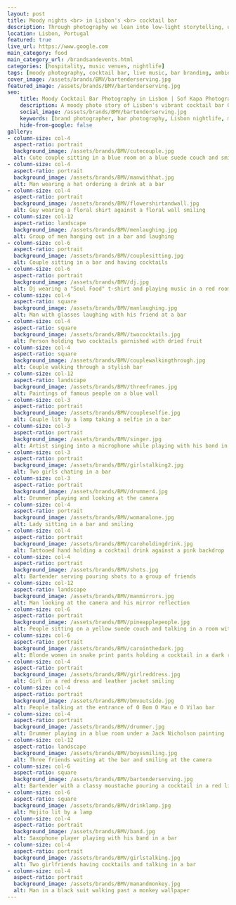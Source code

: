 ```yaml
---
layout: post
title: Moody nights <br> in Lisbon's <br> cocktail bar
description: Through photography we lean into low-light storytelling, using ambient glows, deep shadows, and rich tones to preserve the venue’s authentic vibe without artificial polish. Each image invites the viewer to feel the music, taste the cocktails, and step into the scene as if they’ve already been there.
location: Lisbon, Portugal
featured: true
live_url: https://www.google.com
main_category: food
main_category_url: /brandsandevents.html
categories: [hospitality, music venues, nightlife]
tags: [moody photography, cocktail bar, live music, bar branding, ambient lighting, Lisbon nightlife, creative spaces, event photography, low-light photography, brand storytelling]
cover_image: /assets/brands/BMV/bartenderserving.jpg
featured_image: /assets/brands/BMV/bartenderserving.jpg
seo:
    title: Moody Cocktail Bar Photography in Lisbon | Sof Kapa Photography
    description: A moody photo story of Lisbon's vibrant cocktail bar O Bom O Mau e O Vilão — capturing music, movement, and nightlife through cinematic photography.
    social_image: /assets/brands/BMV/bartenderserving.jpg
    keywords: [brand photographer, bar photography, Lisbon nightlife, music venue, cocktail bar photos, moody photography, Portugal events]
    hide-from-google: false 
gallery:
- column-size: col-4
  aspect-ratio: portrait
  background_image: /assets/brands/BMV/cutecouple.jpg
  alt: Cute couple sitting in a blue room on a blue suede couch and smilling
- column-size: col-4
  aspect-ratio: portrait
  background_image: /assets/brands/BMV/manwithhat.jpg
  alt: Man wearing a hat ordering a drink at a bar
- column-size: col-4
  aspect-ratio: portrait
  background_image: /assets/brands/BMV/flowershirtandwall.jpg
  alt: Guy wearing a floral shirt against a floral wall smiling
- column-size: col-12
  aspect-ratio: landscape
  background_image: /assets/brands/BMV/menlaughing.jpg
  alt: Group of men hanging out in a bar and laughing
- column-size: col-6
  aspect-ratio: portrait
  background_image: /assets/brands/BMV/couplesitting.jpg
  alt: Couple sitting in a bar and having cocktails
- column-size: col-6
  aspect-ratio: portrait
  background_image: /assets/brands/BMV/dj.jpg
  alt: Dj wearing a "Soul Food" t-shirt and playing music in a red room 
- column-size: col-4
  aspect-ratio: square
  background_image: /assets/brands/BMV/manlaughing.jpg
  alt: Man with glasses laughing with his friend at a bar
- column-size: col-4
  aspect-ratio: square
  background_image: /assets/brands/BMV/twococktails.jpg
  alt: Person holding two cocktails garnished with dried fruit
- column-size: col-4
  aspect-ratio: square
  background_image: /assets/brands/BMV/couplewalkingthrough.jpg
  alt: Couple walking through a stylish bar
- column-size: col-12
  aspect-ratio: landscape
  background_image: /assets/brands/BMV/threeframes.jpg
  alt: Paintings of famous people on a blue wall
- column-size: col-3
  aspect-ratio: portrait
  background_image: /assets/brands/BMV/coupleselfie.jpg
  alt: Couple lit by a lamp taking a selfie in a bar
- column-size: col-3
  aspect-ratio: portrait
  background_image: /assets/brands/BMV/singer.jpg
  alt: Artist singing into a microphone while playing with his band in a bar
- column-size: col-3
  aspect-ratio: portrait
  background_image: /assets/brands/BMV/girlstalking2.jpg
  alt: Two girls chating in a bar
- column-size: col-3
  aspect-ratio: portrait
  background_image: /assets/brands/BMV/drummer4.jpg
  alt: Drummer playing and looking at the camera
- column-size: col-4
  aspect-ratio: portrait
  background_image: /assets/brands/BMV/womanalone.jpg
  alt: Lady sitting in a bar and smiling
- column-size: col-4
  aspect-ratio: portrait
  background_image: /assets/brands/BMV/caroholdingdrink.jpg
  alt: Tattooed hand holding a cocktail drink against a pink backdrop
- column-size: col-4
  aspect-ratio: portrait
  background_image: /assets/brands/BMV/shots.jpg
  alt: Bartender serving pouring shots to a group of friends
- column-size: col-12
  aspect-ratio: landscape
  background_image: /assets/brands/BMV/manmirrors.jpg
  alt: Man looking at the camera and his mirror reflection
- column-size: col-6
  aspect-ratio: portrait
  background_image: /assets/brands/BMV/pineapplepeople.jpg
  alt: People sitting on a yellow suede couch and talking in a room with pineapple wallpaper
- column-size: col-6
  aspect-ratio: portrait
  background_image: /assets/brands/BMV/carointhedark.jpg
  alt: Blonde women in snake print pants holding a cocktail in a dark room 
- column-size: col-4
  aspect-ratio: portrait
  background_image: /assets/brands/BMV/girlreddress.jpg
  alt: Girl in a red dress and leather jacket smiling
- column-size: col-4
  aspect-ratio: portrait
  background_image: /assets/brands/BMV/bmvoutside.jpg
  alt: People talking at the entrance of O Bom O Mau e O Vilao bar 
- column-size: col-4
  aspect-ratio: portrait
  background_image: /assets/brands/BMV/drummer.jpg
  alt: Drummer playing in a blue room under a Jack Nicholson painting
- column-size: col-12
  aspect-ratio: landscape
  background_image: /assets/brands/BMV/boyssmiling.jpg
  alt: Three friends waiting at the bar and smiling at the camera
- column-size: col-6
  aspect-ratio: square
  background_image: /assets/brands/BMV/bartenderserving.jpg
  alt: Bartender with a classy moustache pouring a cocktail in a red lit bar
- column-size: col-6
  aspect-ratio: square
  background_image: /assets/brands/BMV/drinklamp.jpg
  alt: Mojito lit by a lamp
- column-size: col-4
  aspect-ratio: portrait
  background_image: /assets/brands/BMV/band.jpg
  alt: Saxophone player playing with his band in a bar
- column-size: col-4
  aspect-ratio: portrait
  background_image: /assets/brands/BMV/girlstalking.jpg
  alt: Two girlfriends having cocktails and talking in a bar
- column-size: col-4
  aspect-ratio: portrait
  background_image: /assets/brands/BMV/manandmonkey.jpg
  alt: Man in a black suit walking past a monkey wallpaper
---
```




